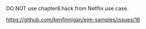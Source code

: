 DO NOT use chapter8.hack from Netflix use case.

https://github.com/kenfinnigan/ejm-samples/issues/16
